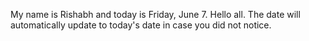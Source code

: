 My name is Rishabh and today is Friday, June 7. Hello all. The date will automatically update to today's date in case you did not notice.
